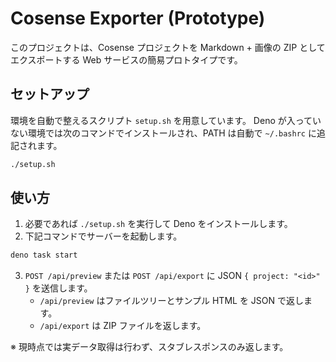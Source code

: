 # Cosense Exporter (Prototype)

このプロジェクトは、Cosense プロジェクトを Markdown + 画像の ZIP
としてエクスポートする Web サービスの簡易プロトタイプです。

## セットアップ

環境を自動で整えるスクリプト `setup.sh` を用意しています。 Deno
が入っていない環境では次のコマンドでインストールされ、PATH は自動で `~/.bashrc`
に追記されます。

```bash
./setup.sh
```

## 使い方

1. 必要であれば `./setup.sh` を実行して Deno をインストールします。
2. 下記コマンドでサーバーを起動します。

```bash
deno task start
```

3. `POST /api/preview` または `POST /api/export` に JSON `{ project: "<id>" }`
   を送信します。
   - `/api/preview` はファイルツリーとサンプル HTML を JSON で返します。
   - `/api/export` は ZIP ファイルを返します。

※ 現時点では実データ取得は行わず、スタブレスポンスのみ返します。
